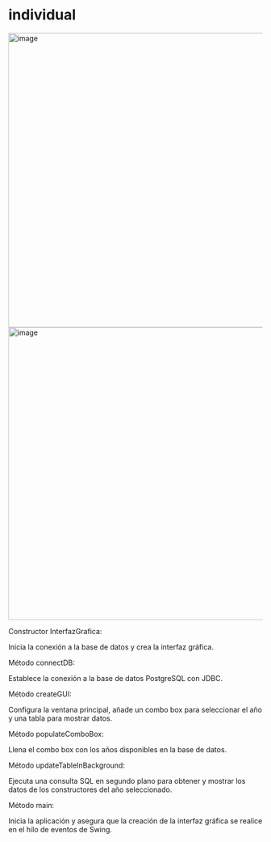 # individual
<img width="582" alt="image" src="https://github.com/MORANHOLGUIN/individual/assets/168208095/a4d46be6-2ab2-41d8-8dd6-e722eb70eb16">
<img width="579" alt="image" src="https://github.com/MORANHOLGUIN/individual/assets/168208095/e0701019-f0c7-4276-bd0d-b8673cacb0d4">


Constructor InterfazGrafica:

Inicia la conexión a la base de datos y crea la interfaz gráfica.

Método connectDB:

Establece la conexión a la base de datos PostgreSQL con JDBC.

Método createGUI:

Configura la ventana principal, añade un combo box para seleccionar el año y una tabla para mostrar datos.

Método populateComboBox:

Llena el combo box con los años disponibles en la base de datos.

Método updateTableInBackground:

Ejecuta una consulta SQL en segundo plano para obtener y mostrar los datos de los constructores del año seleccionado.

Método main:

Inicia la aplicación y asegura que la creación de la interfaz gráfica se realice en el hilo de eventos de Swing.








